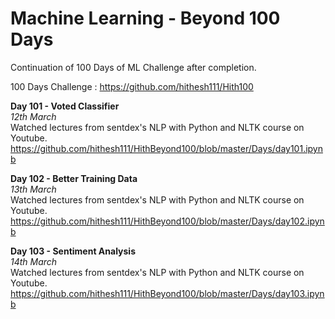 <h1>Machine Learning - Beyond 100 Days</h1>

Continuation of 100 Days of ML Challenge after completion. 

100 Days Challenge : https://github.com/hithesh111/Hith100

<b>Day 101 - Voted Classifier</b><br>
<i>12th March</i></br>
Watched lectures from sentdex's NLP with Python and NLTK course on Youtube.<br>
https://github.com/hithesh111/HithBeyond100/blob/master/Days/day101.ipynb

<b>Day 102 - Better Training Data</b><br>
<i>13th March</i></br>
Watched lectures from sentdex's NLP with Python and NLTK course on Youtube.<br>
https://github.com/hithesh111/HithBeyond100/blob/master/Days/day102.ipynb

<b>Day 103 - Sentiment Analysis</b><br>
<i>14th March</i></br>
Watched lectures from sentdex's NLP with Python and NLTK course on Youtube.<br>
https://github.com/hithesh111/HithBeyond100/blob/master/Days/day103.ipynb

